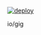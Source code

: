 [![deploy](https://github.com/nuoxoxo/gig/actions/workflows/deploy.yml/badge.svg)](https://github.com/nuoxoxo/gig/actions/workflows/deploy.yml)

io/gig 
